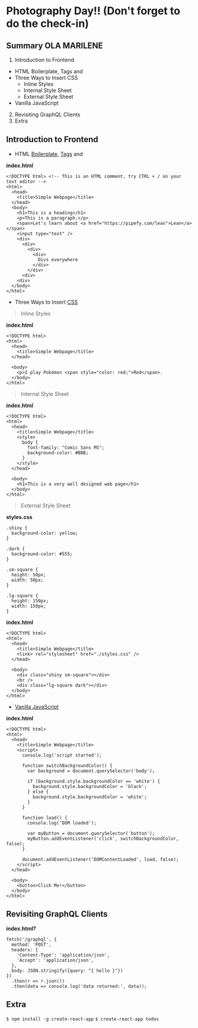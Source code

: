 # Photography Day!! (Don't forget to do the check-in)

## Summary OLA MARILENE

1. Introduction to Frontend
  - HTML Boilerplate, Tags and <!DOCTYPE html>
  - Three Ways to Insert CSS
    - Inline Styles
    - Internal Style Sheet
    - External Style Sheet
  - Vanilla JavaScript
2. Revisiting GraphQL Clients
3. Extra

## Introduction to Frontend

- HTML [Boilerplate](https://en.wikipedia.org/wiki/Boilerplate_code), [Tags](https://developer.mozilla.org/pt-BR/docs/Web/HTML/Element) and [<!DOCTYPE html>](http://gabsferreira.com/pra-que-serve-a-tag-doctype-em-arquivos-html/)

**index.html**
```
<!DOCTYPE html> <!-- This is an HTML comment, try CTRL + / on your text editor -->
<html>
  <head>
    <title>Simple Webpage</title>
  </head>
  <body>
    <h1>This is a heading</h1>
    <p>This is a paragraph.</p>
    <span>Let's learn about <a href="https://pipefy.com/lean">Lean</a></span>
    <input type="text" />
    <div>
      <div>
        <div>
          <div>
            Divs everywhere
          </div>
        </div>
      <div>
    <div>
  </body>
</html>
```

- Three Ways to Insert [CSS](https://developer.mozilla.org/pt-BR/docs/Web/CSS)

> Inline Styles

**index.html**
```
<!DOCTYPE html>
<html>
  <head>
    <title>Simple Webpage</title>
  </head>
  
  <body>
    <p>I play Pokémon <span style="color: red;">Red</span>.
  </body>
</html>
```

> Internal Style Sheet

**index.html**
```
<!DOCTYPE html>
<html>
  <head>
    <title>Simple Webpage</title>
    <style>
      body {
        font-family: "Comic Sans MS";
        background-color: #BBB;
      }
    </style>
  </head>
  
  <body>
    <h1>This is a very well designed web page</h1>
  </body>
</html>
```

> External Style Sheet

**styles.css**
```
.shiny {
  background-color: yellow;
}

.dark {
  background-color: #555;
}

.sm-square {
  height: 50px;
  width: 50px;
}

.lg-square {
  height: 150px;
  width: 150px;
}
```

**index.html**

```
<!DOCTYPE html>
<html>
  <head>
    <title>Simple Webpage</title>
    <link> rel="stylesheet" href="./styles.css" /> 
  </head>
  
  <body>
    <div class="shiny sm-square"></div>
    <br />
    <div class="lg-square dark"></div>
  </body>
</html>
```

- [Vanilla JavaScript](http://vanilla-js.com)

**index.html**

```
<!DOCTYPE html>
<html>
  <head>
    <title>Simple Webpage</title>
    <script>
      console.log('script started');

      function switchBackgroundColor() {
        var background = document.querySelector('body');

        if (background.style.backgroundColor == 'white') {
          background.style.backgroundColor = 'black';
        } else {
          background.style.backgroundColor = 'white';
        }
      }

      function load() {
        console.log('DOM loaded');

        var myButton = document.querySelector('button');
        myButton.addEventListener('click', switchBackgroundColor, false);
      }

      document.addEventListener('DOMContentLoaded', load, false);
    </script>
  </head>
  
  <body>
    <button>Click Me!</button>
  </body>
</html>
```

## Revisiting GraphQL Clients

**index.html?**
```
fetch('/graphql', {
  method: 'POST',
  headers: {
    'Content-Type': 'application/json',
    'Accept': 'application/json',
  },
  body: JSON.stringify({query: "{ hello }"})
})
  .then(r => r.json())
  .then(data => console.log('data returned:', data));
```

## Extra

`$ npm install -g create-react-app`
`$ create-react-app todos`
